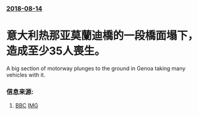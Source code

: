 ### [2018-08-14](/news/2018/08/14/index.md)

##### 
# 意大利热那亚莫蘭迪橋的一段橋面塌下，造成至少35人喪生。 

A big section of motorway plunges to the ground in Genoa taking many vehicles with it.


### 信息来源:

1. [BBC](https://www.bbc.co.uk/news/world-europe-45183624) [IMG](https://ichef.bbci.co.uk/images/ic/1024x576/p06hgbfy.jpg)
